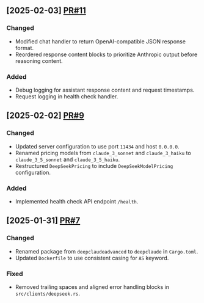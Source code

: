 ## [2025-02-03] [PR#11](https://github.com/KennyDizi/DCA/pull/11)

### Changed
- Modified chat handler to return OpenAI-compatible JSON response format.
- Reordered response content blocks to prioritize Anthropic output before reasoning content.

### Added
- Debug logging for assistant response content and request timestamps.
- Request logging in health check handler.

## [2025-02-02] [PR#9](https://github.com/KennyDizi/DCA/pull/9)

### Changed
- Updated server configuration to use port `11434` and host `0.0.0.0`.
- Renamed pricing models from `claude_3_sonnet` and `claude_3_haiku` to `claude_3_5_sonnet` and `claude_3_5_haiku`.
- Restructured `DeepSeekPricing` to include `DeepSeekModelPricing` configuration.

### Added
- Implemented health check API endpoint `/health`.

## [2025-01-31] [PR#7](https://github.com/KennyDizi/DCA/pull/7)

### Changed
- Renamed package from `deepclaudeadvanced` to `deepclaude` in `Cargo.toml`.
- Updated `Dockerfile` to use consistent casing for `AS` keyword.

### Fixed
- Removed trailing spaces and aligned error handling blocks in `src/clients/deepseek.rs`.